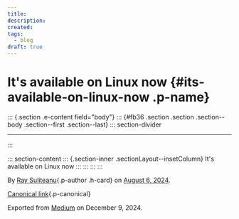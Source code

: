 ```yaml
---
title: 
description: 
created: 
tags:
  - blog
draft: true
---
```


<div>

# It's available on Linux now {#its-available-on-linux-now .p-name}

</div>

::: {.section .e-content field="body"}
::: {#fb36 .section .section .section--body .section--first .section--last}
::: section-divider

------------------------------------------------------------------------
:::

::: section-content
::: {.section-inner .sectionLayout--insetColumn}
It's available on Linux now
:::
:::
:::
:::

By [Ray Suliteanu](https://medium.com/@raysuliteanu){.p-author .h-card}
on [August 6, 2024](https://medium.com/p/1a5d0a1c4ed9).

[Canonical
link](https://medium.com/@raysuliteanu/its-available-on-linux-now-1a5d0a1c4ed9){.p-canonical}

Exported from [Medium](https://medium.com) on December 9, 2024.
